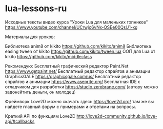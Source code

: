 # lua-lessons-ru
Исходные тексты видео курса "Уроки Lua для маленьких гопников"
https://www.youtube.com/channel/UCrwjc6vNx-QSEe00QsU1-xg

Материалы для уроков:

Библиотека anim8 от kikito https://github.com/kikito/anim8
Библиотека easing tween от kikito https://github.com/kikito/tween.lua
ООП для Lua от kikito https://github.com/kikito/middleclass

Рекомендую:
Бесплатный графический редактор Paint.Net https://www.getpaint.net/
Бесплатный редактор спрайтов и анимации GraphicsGALE https://graphicsgale.com/us/
Бесплатный редактор спрайтов и анимации https://www.aseprite.org/
Бесплатная IDE с отладчиком для разработки https://studio.zerobrane.com/ (автору можно задонейтить деньги, он молодец)

Фреймворк Love2D можно скачать здесь https://love2d.org/ там же вы найдете главный форум с примерами и ответами на вопросы.

Краткий API по функциям Love2D http://love2d-community.github.io/love-api/#callbacks
